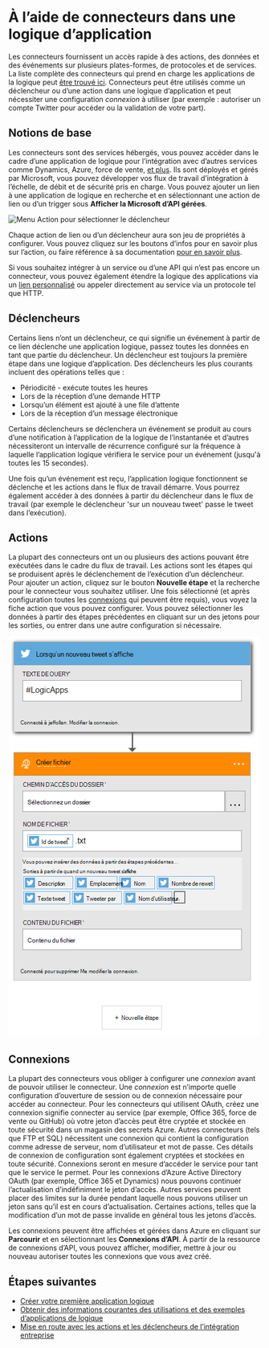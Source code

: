 <properties
    pageTitle="Vue d’ensemble des connecteurs d’applications logique | Microsoft Azure"
    description="Vue d’ensemble des connecteurs qui peuvent être utilisés dans une application de logique"
    services=""
    documentationCenter="" 
    authors="jeffhollan"
    manager="erikre"
    editor=""
    tags="connectors"/>

<tags
   ms.service="logic-apps"
   ms.devlang="na"
   ms.topic="article"
   ms.tgt_pltfrm="na"
   ms.workload="na" 
   ms.date="07/15/2016"
   ms.author="jehollan"/>

# <a name="using-connectors-in-a-logic-app"></a>À l’aide de connecteurs dans une logique d’application

Les connecteurs fournissent un accès rapide à des actions, des données et des événements sur plusieurs plates-formes, de protocoles et de services.  La liste complète des connecteurs qui prend en charge les applications de la logique peut [être trouvé ici](apis-list.md).  Connecteurs peut être utilisés comme un déclencheur ou d’une action dans une logique d’application et peut nécessiter une configuration *connexion* à utiliser (par exemple : autoriser un compte Twitter pour accéder ou la validation de votre part).

## <a name="basics"></a>Notions de base

Les connecteurs sont des services hébergés, vous pouvez accéder dans le cadre d’une application de logique pour l’intégration avec d’autres services comme Dynamics, Azure, force de vente, [et plus](apis-list.md).  Ils sont déployés et gérés par Microsoft, vous pouvez développer vos flux de travail d’intégration à l’échelle, de débit et de sécurité pris en charge.  Vous pouvez ajouter un lien à une application de logique en recherche et en sélectionnant une action de lien ou d’un trigger sous **Afficher la Microsoft d’API gérées**.

![Menu Action pour sélectionner le déclencheur][1]

Chaque action de lien ou d’un déclencheur aura son jeu de propriétés à configurer.  Vous pouvez cliquez sur les boutons d’infos pour en savoir plus sur l’action, ou faire référence à sa documentation [pour en savoir plus](apis-list.md).

Si vous souhaitez intégrer à un service ou d’une API qui n’est pas encore un connecteur, vous pouvez également étendre la logique des applications via un [lien personnalisé](../app-service-logic/app-service-logic-create-api-app.md) ou appeler directement au service via un protocole tel que HTTP.

## <a name="triggers"></a>Déclencheurs

Certains liens n’ont un déclencheur, ce qui signifie un événement à partir de ce lien déclenche une application logique, passez toutes les données en tant que partie du déclencheur.  Un déclencheur est toujours la première étape dans une logique d’application.  Des déclencheurs les plus courants incluent des opérations telles que :
 
 * Périodicité - exécute toutes les heures
 * Lors de la réception d’une demande HTTP
 * Lorsqu’un élément est ajouté à une file d’attente
 * Lors de la réception d’un message électronique
 
Certains déclencheurs se déclenchera un événement se produit au cours d’une notification à l’application de la logique de l’instantanée et d’autres nécessiteront un intervalle de récurrence configuré sur la fréquence à laquelle l’application logique vérifiera le service pour un événement (jusqu'à toutes les 15 secondes).  

Une fois qu’un événement est reçu, l’application logique fonctionnent se déclenche et les actions dans le flux de travail démarre.  Vous pourrez également accéder à des données à partir du déclencheur dans le flux de travail (par exemple le déclencheur 'sur un nouveau tweet' passe le tweet dans l’exécution).

## <a name="actions"></a>Actions

La plupart des connecteurs ont un ou plusieurs des actions pouvant être exécutées dans le cadre du flux de travail.  Les actions sont les étapes qui se produisent après le déclenchement de l’exécution d’un déclencheur.  Pour ajouter un action, cliquez sur le bouton **Nouvelle étape** et la recherche pour le connecteur vous souhaitez utiliser.  Une fois sélectionné (et après configuration toutes les [connexions](#connections) qui peuvent être requis), vous voyez la fiche action que vous pouvez configurer.  Vous pouvez sélectionner les données à partir des étapes précédentes en cliquant sur un des jetons pour les sorties, ou entrer dans une autre configuration si nécessaire.

![Configuration d’une action de connecteur][2]

## <a name="connections"></a>Connexions

La plupart des connecteurs vous obliger à configurer une *connexion* avant de pouvoir utiliser le connecteur.  Une *connexion* est n’importe quelle configuration d’ouverture de session ou de connexion nécessaire pour accéder au connecteur.  Pour les connecteurs qui utilisent OAuth, créez une connexion signifie connecter au service (par exemple, Office 365, force de vente ou GitHub) où votre jeton d’accès peut être cryptée et stockée en toute sécurité dans un magasin des secrets Azure.  Autres connecteurs (tels que FTP et SQL) nécessitent une connexion qui contient la configuration comme adresse de serveur, nom d’utilisateur et mot de passe.  Ces détails de connexion de configuration sont également cryptées et stockées en toute sécurité.  Connexions seront en mesure d’accéder le service pour tant que le service le permet.  Pour les connexions d’Azure Active Directory OAuth (par exemple, Office 365 et Dynamics) nous pouvons continuer l’actualisation d’indéfiniment le jeton d’accès.  Autres services peuvent placer des limites sur la durée pendant laquelle nous pouvons utiliser un jeton sans qu’il est en cours d’actualisation.  Certaines actions, telles que la modification d’un mot de passe invalide en général tous les jetons d’accès.  

Les connexions peuvent être affichées et gérées dans Azure en cliquant sur **Parcourir** et en sélectionnant les **Connexions d’API**.  À partir de la ressource de connexions d’API, vous pouvez afficher, modifier, mettre à jour ou nouveau autoriser toutes les connexions que vous avez créé.

## <a name="next-steps"></a>Étapes suivantes

- [Créer votre première application logique](../app-service-logic/app-service-logic-create-a-logic-app.md)
- [Obtenir des informations courantes des utilisations et des exemples d’applications de logique](../app-service-logic/app-service-logic-examples-and-scenarios.md)
- [Mise en route avec les actions et les déclencheurs de l’intégration entreprise](../app-service-logic/app-service-logic-enterprise-integration-overview.md)

<!--Image References -->
[1]: ./media/connectors-overview/addAction.png
[2]: ./media/connectors-overview/configureAction.png
